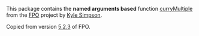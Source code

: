 This package contains the **named arguments based** function [curryMultiple](https://github.com/getify/fpo/blob/master/docs/core-API.md#fpocurrymultiple) from the [FPO](https://github.com/getify/fpo) project by [Kyle Simpson](https://github.com/getify).

Copied from version [5.2.3](https://github.com/getify/fpo/tree/5.2.3) of FPO.
